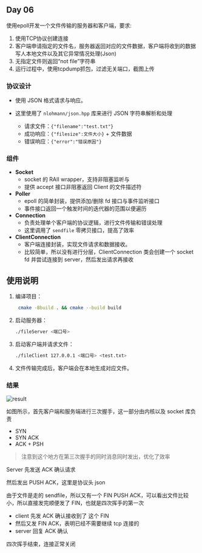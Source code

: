 ## Day 06

使用epoll开发一个文件传输的服务器和客户端，要求:

1. 使用TCP协议创建连接
2. 客户端申请指定的文件名，服务器返回对应的文件数据，客户端将收到的数据写人本地文件以及其它异常情况处理(Json)
3. 无指定文件则返回“not file”字符串
4. 运行过程中，使用tcpdump抓包，过滤无关端口，截图上传


### 协议设计

- 使用 JSON 格式请求与响应。
- 这里使用了 `nlohmann/json.hpp` 库来进行 JSON 字符串解析和处理

  * 请求文件：`{"filename":"test.txt"}`
  * 成功响应：`{"filesize":文件大小}` + 文件数据
  * 错误响应：`{"error":"错误原因"}`

### 组件

* **Socket**
    - socket 的 RAII wrapper，支持非阻塞监听与
    - 提供 accept 接口非阻塞返回 Client 的文件描述符
* **Poller**
    - epoll 的简单封装，提供添加/删除 fd 接口与事件监听接口
    - 事件接口返回一个触发时间的迭代器的范围以便遍历
* **Connection**
    - 负责处理单个客户端的协议逻辑，进行文件传输和错误处理
    -  这里调用了 `sendfile` 零拷贝接口，提高了效率
* **ClientConnection**
    - 客户端连接封装，实现文件请求和数据接收。
    - 比较简单，所以没有进行分层，ClientConnection 类会创建一个 socket fd 并尝试连接到 server，然后发出请求再接收

## 使用说明

1. 编译项目：

   ```bash
    cmake -Bbuild . && cmake --build build
   ```

2. 启动服务器：

   ```bash
   ./fileServer <端口号>
   ```

3. 启动客户端并请求文件：

   ```bash
   ./fileClient 127.0.0.1 <端口号> <test.txt>
   ```

4. 文件传输完成后，客户端会在本地生成对应文件。

### 结果

![result](assets/wireshark.png)

如图所示，首先客户端和服务端进行三次握手，这一部分由内核以及 socket 库负责

- SYN
- SYN ACK
- ACK + PSH

> 注意到这个地方在第三次握手的同时消息同时发出，优化了效率

Server 先发送 ACK 确认请求

然后发出 PUSH ACK，这里是协议头 json

由于文件是走的 sendfile，所以又有一个 FIN PUSH ACK，可以看出文件比较小，所以直接发完顺便发了 FIN，也就是四次挥手的第一次

- client 先发 ACK 确认接收到了 这个 FIN
- 然后又发 FIN ACK，表明已经不需要继续 tcp 连接的
- server 回复 ACK 确认

四次挥手结束，连接正常关闭
